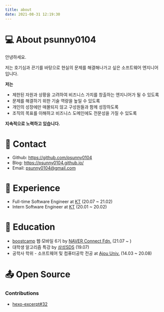 ```yaml
---
title: about
date: 2021-08-31 12:19:30
---
```


# 💻 About psunny0104

안녕하세요.

저는 호기심과 끈기를 바탕으로 현실의 문제를 해결해나가고 싶은 소프트웨어 엔지니어입니다.


**저는**

- 제한된 자원과 상황을 고려하여 비즈니스 가치를 창출하는 엔지니어가 될 수 있도록
- 문제를 해결하기 위한 기술 역량을 높일 수 있도록
- 개인의 성장에만 매몰되지 않고 구성원들과 함께 성장하도록
- 조직의 목표를 이해하고 비즈니스 도메인에도 전문성을 가질 수 있도록

**지속적으로 노력하고 있습니다.**



# 📮 Contact

* Github: https://github.com/psunny0104
* Blog: https://psunny0104.github.io/
* Email: psunny0104@gmail.com



# 🏢 Experience

* Full-time Software Engineer at [KT](https://corp.kt.com/) (20.07 ~ 21.02)
* Intern Software Engineer at [KT](https://corp.kt.com/) (20.01 ~ 20.02)



# 🏫 Education

* [boostcamp](https://boostcamp.connect.or.kr/) 웹·모바일 6기 by [NAVER Connect Fdn.](https://connect.or.kr/) (21.07 ~ )
* 대학생 알고리즘 특강 by [삼성SDS](https://www.samsungsds.com/kr/index.html) (19.07)
* 공학사 학위 - 소프트웨어 및 컴퓨터공학 전공 at [Ajou Univ.](https://www.ajou.ac.kr/kr/index.do) (14.03 ~ 20.08)



# 📤 Open Source

###  Contributions

* [hexo-excerpt#32](https://github.com/chekun/hexo-excerpt/pull/32) 

